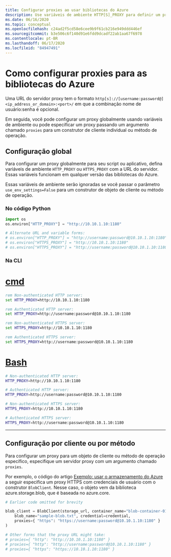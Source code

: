 ```yaml
---
title: Configurar proxies ao usar bibliotecas do Azure
description: Use variáveis de ambiente HTTP[S]_PROXY para definir um proxy para um script ou aplicativo inteiro ou use argumentos nomeados opcionais para construtores de cliente ou métodos de operação.
ms.date: 06/16/2020
ms.topic: conceptual
ms.openlocfilehash: c24ad2f5cd58e6cee9b9f61cb216e949ddd446ef
ms.sourcegitcommit: b3e506c6f140d91e6fdd9dcadf22ab1aa67f6978
ms.contentlocale: pt-BR
ms.lasthandoff: 06/17/2020
ms.locfileid: "84947491"
---
```

# <a name="how-to-configure-proxies-for-the-azure-libraries"></a>Como configurar proxies para as bibliotecas do Azure

Uma URL do servidor proxy tem o formato `http[s]://[username:password@]<ip_address_or_domain>:<port>/` em que a combinação nome de usuário:senha é opcional.

Em seguida, você pode configurar um proxy globalmente usando variáveis de ambiente ou pode especificar um proxy passando um argumento chamado `proxies` para um construtor de cliente individual ou método de operação.

## <a name="global-configuration"></a>Configuração global

Para configurar um proxy globalmente para seu script ou aplicativo, defina variáveis de ambiente `HTTP_PROXY` ou `HTTPS_PROXY` com a URL do servidor. Essas variáveis funcionam em qualquer versão das bibliotecas do Azure.

Essas variáveis de ambiente serão ignoradas se você passar o parâmetro `use_env_settings=False` para um construtor de objeto de cliente ou método de operação.

### <a name="from-python-code"></a>No código Python

```python
import os
os.environ["HTTP_PROXY"] = "http://10.10.1.10:1180"

# Alternate URL and variable forms:
# os.environ["HTTP_PROXY"] = "http://username:password@10.10.1.10:1180"
# os.environ["HTTPS_PROXY"] = "http://10.10.1.10:1180"
# os.environ["HTTPS_PROXY"] = "http://username:password@10.10.1.10:1180"
```

### <a name="from-the-cli"></a>Na CLI

# <a name="cmd"></a>[cmd](#tab/cmd)

```cmd
rem Non-authenticated HTTP server:
set HTTP_PROXY=http://10.10.1.10:1180

rem Authenticated HTTP server:
set HTTP_PROXY=http://username:password@10.10.1.10:1180

rem Non-authenticated HTTPS server:
set HTTPS_PROXY=http://10.10.1.10:1180

rem Authenticated HTTPS server:
set HTTPS_PROXY=http://username:password@10.10.1.10:1180
```

# <a name="bash"></a>[Bash](#tab/bash)

```bash
# Non-authenticated HTTP server:
HTTP_PROXY=http://10.10.1.10:1180

# Authenticated HTTP server:
HTTP_PROXY=http://username:password@10.10.1.10:1180

# Non-authenticated HTTPS server:
HTTPS_PROXY=http://10.10.1.10:1180

# Authenticated HTTPS server:
HTTPS_PROXY=http://username:password@10.10.1.10:1180
```

---

## <a name="per-client-or-per-method-configuration"></a>Configuração por cliente ou por método

Para configurar um proxy para um objeto de cliente ou método de operação específico, especifique um servidor proxy com um argumento chamado `proxies`.

Por exemplo, o código do artigo [Exemplo: usar o armazenamento do Azure](azure-sdk-example-storage.md) a seguir especifica um proxy HTTPS com credenciais de usuário com o construtor `BlobClient`. Nesse caso, o objeto vem da biblioteca azure.storage.blob, que é baseada no azure.core.

```python
# Earlier code omitted for brevity

blob_client = BlobClient(storage_url, container_name="blob-container-01",
    blob_name="sample-blob.txt", credential=credential,
    proxies={ "https": "https://username:password@10.10.1.10:1180" }
)

# Other forms that the proxy URL might take:
# proxies={ "http": "http://10.10.1.10:1180" }
# proxies={ "http": "http://username:password@10.10.1.10:1180" }
# proxies={ "https": "https://10.10.1.10:1180" }
```

